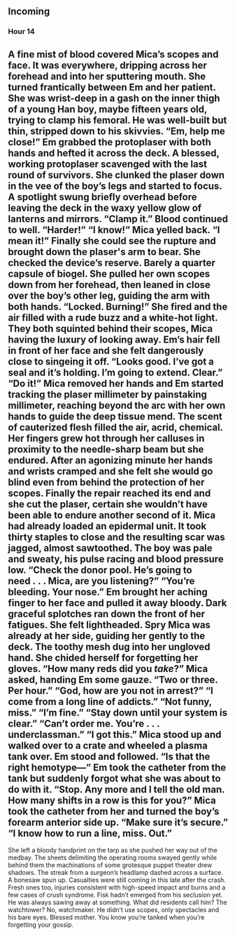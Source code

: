 ## Incoming
### Hour 14
A fine mist of blood covered Mica’s scopes and face. It was everywhere, dripping across her forehead and into her sputtering mouth. She turned frantically between Em and her patient. She was wrist-deep in a gash on the inner thigh of a young Han boy, maybe fifteen years old, trying to clamp his femoral. He was well-built but thin, stripped down to his skivvies.
“Em, help me close!”
Em grabbed the protoplaser with both hands and hefted it across the deck. A blessed, working protoplaser scavenged with the last round of survivors.
She clunked the plaser down in the vee of the boy’s legs and started to focus. A spotlight swung briefly overhead before leaving the deck in the waxy yellow glow of lanterns and mirrors.
“Clamp it.” 
Blood continued to well.
“Harder!”
“I know!” Mica yelled back.
“I mean it!”
Finally she could see the rupture and brought down the plaser's arm to bear. She checked the device’s reserve. Barely a quarter capsule of biogel. She pulled her own scopes down from her forehead, then leaned in close over the boy’s other leg, guiding the arm with both hands.
“Locked. Burning!”
She fired and the air filled with a rude buzz and a white-hot light. They both squinted behind their scopes, Mica having the luxury of looking away. Em’s hair fell in front of her face and she felt dangerously close to singeing it off.
“Looks good. I’ve got a seal and it’s holding. I’m going to extend. Clear.”
“Do it!” Mica removed her hands and Em started tracking the plaser millimeter by painstaking millimeter, reaching beyond the arc with her own hands to guide the deep tissue mend. The scent of cauterized flesh filled the air, acrid, chemical. Her fingers grew hot through her calluses in proximity to the needle-sharp beam but she endured. After an agonizing minute her hands and wrists cramped and she felt she would go blind even from behind the protection of her scopes. Finally the repair reached its end and she cut the plaser, certain she wouldn’t have been able to endure another second of it.
Mica had already loaded an epidermal unit. It took thirty staples to close and the resulting scar was jagged, almost sawtoothed. The boy was pale and sweaty, his pulse racing and blood pressure low.
“Check the donor pool. He’s going to need . . . Mica, are you listening?”
“You’re bleeding. Your nose.” Em brought her aching finger to her face and pulled it away bloody. Dark graceful splotches ran down the front of her fatigues. She felt lightheaded. Spry Mica was already at her side, guiding her gently to the deck. The toothy mesh dug into her ungloved hand. She chided herself for forgetting her gloves.
“How many reds did you *take*?” Mica asked, handing Em some gauze.
“Two or three. Per hour.”
“God, how are you not in arrest?”
“I come from a long line of addicts.”
“Not funny, miss.”
“I’m fine.”
“Stay down until your system is clear.”
“Can’t order me. You’re . . . underclassman.”
“I got this.” Mica stood up and walked over to a crate and wheeled a plasma tank over. Em stood and followed.
“Is that the right hemotype—” Em took the catheter from the tank but suddenly forgot what she was about to do with it.
“Stop. Any more and I tell the old man. How many shifts in a row is this for you?” Mica took the catheter from her and turned the boy’s forearm anterior side up.
“Make sure it’s secure.”
“I know how to run a line, miss. Out.”
---- 
She left a bloody handprint on the tarp as she pushed her way out of the medbay. The sheets delimiting the operating rooms swayed gently while behind them the machinations of some grotesque puppet theater drew shadows. The streak from a surgeon’s headlamp dashed across a surface. A bonesaw spun up.
Casualties were still coming in this late after the crash. Fresh ones too, injuries consistent with high-speed impact and burns and a few cases of crush syndrome. Fisk hadn’t emerged from his seclusion yet. He was always sawing away at something. What did residents call him? The watchtower? No, watchmaker. He didn’t use scopes, only spectacles and his bare eyes. Blessed mother. You know you’re tanked when you’re forgetting your gossip.

